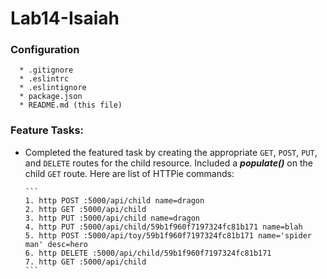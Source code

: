 # Lab14-Isaiah

### Configuration
```
  * .gitignore
  * .eslintrc
  * .eslintignore
  * package.json
  * README.md (this file)
```

### Feature Tasks:
* Completed the featured task by creating the appropriate `GET`, `POST`, `PUT`, and `DELETE` routes for the child resource. Included a ***populate()*** on the child `GET` route. Here are list of HTTPie commands:

      ```
      1. http POST :5000/api/child name=dragon
      2. http GET :5000/api/child
      3. http PUT :5000/api/child name=dragon
      4. http PUT :5000/api/child/59b1f960f7197324fc81b171 name=blah
      5. http POST :5000/api/toy/59b1f960f7197324fc81b171 name='spider man' desc=hero
      6. http DELETE :5000/api/child/59b1f960f7197324fc81b171
      7. http GET :5000/api/child
      ```
